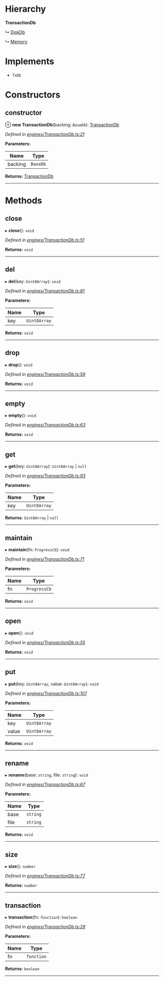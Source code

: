 

# Hierarchy

**TransactionDb**

↳  [DiskDb](_disk_.diskdb.md)

↳  [Memory](_memory_.memory.md)

# Implements

* `TxDb`

# Constructors

<a id="constructor"></a>

##  constructor

⊕ **new TransactionDb**(backing: *`BaseDb`*): [TransactionDb](_engines_transactiondb_.transactiondb.md)

*Defined in [engines/TransactionDb.ts:21](https://github.com/polkadot-js/common/blob/24cd64c/packages/db/src/engines/TransactionDb.ts#L21)*

**Parameters:**

| Name | Type |
| ------ | ------ |
| backing | `BaseDb` |

**Returns:** [TransactionDb](_engines_transactiondb_.transactiondb.md)

___

# Methods

<a id="close"></a>

##  close

▸ **close**(): `void`

*Defined in [engines/TransactionDb.ts:51](https://github.com/polkadot-js/common/blob/24cd64c/packages/db/src/engines/TransactionDb.ts#L51)*

**Returns:** `void`

___
<a id="del"></a>

##  del

▸ **del**(key: *`Uint8Array`*): `void`

*Defined in [engines/TransactionDb.ts:81](https://github.com/polkadot-js/common/blob/24cd64c/packages/db/src/engines/TransactionDb.ts#L81)*

**Parameters:**

| Name | Type |
| ------ | ------ |
| key | `Uint8Array` |

**Returns:** `void`

___
<a id="drop"></a>

##  drop

▸ **drop**(): `void`

*Defined in [engines/TransactionDb.ts:59](https://github.com/polkadot-js/common/blob/24cd64c/packages/db/src/engines/TransactionDb.ts#L59)*

**Returns:** `void`

___
<a id="empty"></a>

##  empty

▸ **empty**(): `void`

*Defined in [engines/TransactionDb.ts:63](https://github.com/polkadot-js/common/blob/24cd64c/packages/db/src/engines/TransactionDb.ts#L63)*

**Returns:** `void`

___
<a id="get"></a>

##  get

▸ **get**(key: *`Uint8Array`*):  `Uint8Array` &#124; `null`

*Defined in [engines/TransactionDb.ts:93](https://github.com/polkadot-js/common/blob/24cd64c/packages/db/src/engines/TransactionDb.ts#L93)*

**Parameters:**

| Name | Type |
| ------ | ------ |
| key | `Uint8Array` |

**Returns:**  `Uint8Array` &#124; `null`

___
<a id="maintain"></a>

##  maintain

▸ **maintain**(fn: *`ProgressCb`*): `void`

*Defined in [engines/TransactionDb.ts:71](https://github.com/polkadot-js/common/blob/24cd64c/packages/db/src/engines/TransactionDb.ts#L71)*

**Parameters:**

| Name | Type |
| ------ | ------ |
| fn | `ProgressCb` |

**Returns:** `void`

___
<a id="open"></a>

##  open

▸ **open**(): `void`

*Defined in [engines/TransactionDb.ts:55](https://github.com/polkadot-js/common/blob/24cd64c/packages/db/src/engines/TransactionDb.ts#L55)*

**Returns:** `void`

___
<a id="put"></a>

##  put

▸ **put**(key: *`Uint8Array`*, value: *`Uint8Array`*): `void`

*Defined in [engines/TransactionDb.ts:107](https://github.com/polkadot-js/common/blob/24cd64c/packages/db/src/engines/TransactionDb.ts#L107)*

**Parameters:**

| Name | Type |
| ------ | ------ |
| key | `Uint8Array` |
| value | `Uint8Array` |

**Returns:** `void`

___
<a id="rename"></a>

##  rename

▸ **rename**(base: *`string`*, file: *`string`*): `void`

*Defined in [engines/TransactionDb.ts:67](https://github.com/polkadot-js/common/blob/24cd64c/packages/db/src/engines/TransactionDb.ts#L67)*

**Parameters:**

| Name | Type |
| ------ | ------ |
| base | `string` |
| file | `string` |

**Returns:** `void`

___
<a id="size"></a>

##  size

▸ **size**(): `number`

*Defined in [engines/TransactionDb.ts:77](https://github.com/polkadot-js/common/blob/24cd64c/packages/db/src/engines/TransactionDb.ts#L77)*

**Returns:** `number`

___
<a id="transaction"></a>

##  transaction

▸ **transaction**(fn: *`function`*): `boolean`

*Defined in [engines/TransactionDb.ts:29](https://github.com/polkadot-js/common/blob/24cd64c/packages/db/src/engines/TransactionDb.ts#L29)*

**Parameters:**

| Name | Type |
| ------ | ------ |
| fn | `function` |

**Returns:** `boolean`

___

